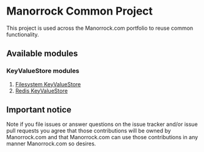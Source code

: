 # Manorrock Common Project

This project is used across the Manorrock.com portfolio to reuse common 
functionality.

## Available modules

### KeyValueStore modules

1. [Filesystem KeyValueStore](kvs/filesystem/)
1. [Redis KeyValueStore](kvs/redis/)

## Important notice

Note if you file issues or answer questions on the issue tracker and/or issue 
pull requests you agree that those contributions will be owned by Manorrock.com
and that Manorrock.com can use those contributions in any manner Manorrock.com
so desires.

